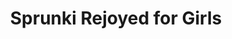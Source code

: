 ---
slug: sprunki-rejoyed-for-girls-2539
title: Sprunki Rejoyed for Girls
description: "Sprunki Rejoyed for Girls is an exciting online game. Play for free directly in your browser!"
icon: /images/popular_mods/Sprunki Rejoyed for Girls.png
url: https://wowtbc.net/sprunkin/rejoyed-for-girls/index.html
previewImage: /images/popular_mods/Sprunki Rejoyed for Girls.png
type: popular mods

# SEO配置
seo:
  title: "Sprunki Rejoyed for Girls - Play Free Online Game | Fun Browser Games"
  description: "Sprunki Rejoyed for Girls - Play this fun online game for free in your browser. No download required!"
  ogImage: "/images/popular_mods/Sprunki Rejoyed for Girls.png"
  keywords: "sprunki-rejoyed-for-girls-2539, online game, browser game, free game, popular mods game, play online"

videoUrls:
  - https://www.youtube.com/embed/example1
  - https://www.youtube.com/embed/example2

whyPlay:
  title: "Why Play Sprunki Rejoyed for Girls?"
  items:
    - "Immersive Gameplay: Sprunki Rejoyed for Girls offers an engaging and immersive gaming experience that will keep you entertained for hours"
    - "Challenging Levels: Test your skills with increasingly difficult challenges and obstacles"
    - "Beautiful Graphics: Enjoy stunning visuals and smooth animations that bring the game world to life"
    - "Regular Updates: New content and features are added regularly to keep the game fresh and exciting"
    - "Free to Play: Experience all the fun without spending a penny"
    - "Community Features: Connect with other players, share strategies, and compete for high scores"
    - "Cross-Platform: Play on any device with a web browser, no downloads required"

features:
  title: "Key Features of Sprunki Rejoyed for Girls"
  image: "/images/popular_mods/Sprunki Rejoyed for Girls.png"
  items:
    - "Intuitive Controls: Easy to learn controls make Sprunki Rejoyed for Girls accessible for players of all skill levels"
    - "Multiple Game Modes: Enjoy various gameplay options that provide different challenges and experiences"
    - "Character Customization: Personalize your gaming experience with unique characters and items"
    - "Achievement System: Complete special tasks to earn rewards and recognition"
    - "Leaderboards: Compete with players worldwide and see who can achieve the highest scores"

characteristics:
  title: "Game Characteristics"
  image: "/images/popular_mods/Sprunki Rejoyed for Girls.png"
  items:
    - "Genre: Popular mods game with elements of strategy and skill"
    - "Difficulty: Suitable for both casual gamers and those seeking a challenge"
    - "Play Time: Quick sessions or extended gameplay, depending on your preference"
    - "Art Style: Vibrant and engaging visuals that enhance the gaming experience"
    - "Sound Design: Immersive audio that complements the gameplay perfectly"

info: "Sprunki Rejoyed for Girls is an exciting online game that offers players a unique and engaging gaming experience. With its intuitive controls, stunning visuals, and challenging gameplay, Sprunki Rejoyed for Girls provides hours of entertainment for players of all ages and skill levels. Whether you're looking for a quick gaming session during a break or an extended play session, Sprunki Rejoyed for Girls delivers an immersive experience that will keep you coming back for more. The game features multiple levels of increasing difficulty, ensuring that players are constantly challenged as they progress. With regular updates adding new content and features, Sprunki Rejoyed for Girls remains fresh and exciting, providing endless entertainment options for its growing community of players."

howToPlayIntro: "Welcome to Sprunki Rejoyed for Girls! This guide will walk you through the basics and help you master the game. Whether you're a beginner or looking to improve your skills, these tips and instructions will enhance your gaming experience."

howToPlaySteps:
  - title: "Getting Started"
    description: "Begin your Sprunki Rejoyed for Girls adventure by familiarizing yourself with the controls. Use your keyboard or mouse to navigate through the game interface. The tutorial will guide you through the basic mechanics and help you understand the objectives."
  - title: "Understanding the Objectives"
    description: "In Sprunki Rejoyed for Girls, your main goal is to progress through levels by completing specific objectives. Each level presents unique challenges that require different strategies and approaches."
  - title: "Mastering the Controls"
    description: "Practice using the controls to improve your precision and reaction time. Sprunki Rejoyed for Girls requires quick reflexes and strategic thinking to overcome obstacles and defeat opponents."
  - title: "Utilizing Power-ups"
    description: "Collect power-ups throughout the game to enhance your abilities and overcome difficult challenges. Each power-up offers unique advantages that can be crucial for success."
  - title: "Developing Strategies"
    description: "As you progress in Sprunki Rejoyed for Girls, develop effective strategies for different scenarios. Analyze patterns, anticipate challenges, and adapt your approach to maximize your performance."

faq:
  title: "Frequently Asked Questions about Sprunki Rejoyed for Girls"
  items:
    - question: "Is Sprunki Rejoyed for Girls free to play?"
      answer: "Yes, Sprunki Rejoyed for Girls is completely free to play directly in your web browser. No downloads or purchases are required to enjoy the full game experience."
    - question: "Can I play Sprunki Rejoyed for Girls on mobile devices?"
      answer: "Yes, Sprunki Rejoyed for Girls is optimized for both desktop and mobile play. You can enjoy the game on any device with a web browser and internet connection."
    - question: "Are there any in-game purchases?"
      answer: "While Sprunki Rejoyed for Girls is free to play, there may be optional in-game purchases available for cosmetic items or additional features that don't affect core gameplay."
    - question: "How often is Sprunki Rejoyed for Girls updated?"
      answer: "The developers regularly update Sprunki Rejoyed for Girls with new content, features, and improvements based on player feedback and game performance."
    - question: "Can I play Sprunki Rejoyed for Girls offline?"
      answer: "Currently, Sprunki Rejoyed for Girls requires an internet connection to play as it's a browser-based online game."
    - question: "Is Sprunki Rejoyed for Girls suitable for children?"
      answer: "Yes, Sprunki Rejoyed for Girls is designed to be family-friendly and suitable for players of all ages."
    - question: "How do I report bugs or issues?"
      answer: "If you encounter any problems while playing Sprunki Rejoyed for Girls, you can report them through the game's support page or contact the developers directly through their website."
    - question: "Still Have Questions?"
      answer: "If you have additional questions about Sprunki Rejoyed for Girls that aren't covered in this FAQ, please visit our support center or contact our customer service team for assistance."
---